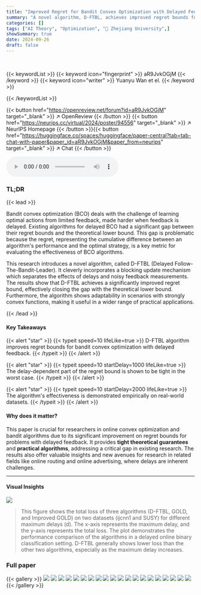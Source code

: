 ```yaml
---
title: "Improved Regret for Bandit Convex Optimization with Delayed Feedback"
summary: "A novel algorithm, D-FTBL, achieves improved regret bounds for bandit convex optimization with delayed feedback, tightly matching existing lower bounds in worst-case scenarios."
categories: []
tags: ["AI Theory", "Optimization", "🏢 Zhejiang University",]
showSummary: true
date: 2024-09-26
draft: false
---
```


<br>

{{< keywordList >}}
{{< keyword icon="fingerprint" >}} aR9JvkOGjM {{< /keyword >}}
{{< keyword icon="writer" >}} Yuanyu Wan et el. {{< /keyword >}}
 
{{< /keywordList >}}

{{< button href="https://openreview.net/forum?id=aR9JvkOGjM" target="_blank" >}}
↗ OpenReview
{{< /button >}}
{{< button href="https://neurips.cc/virtual/2024/poster/94556" target="_blank" >}}
↗ NeurIPS Homepage
{{< /button >}}{{< button href="https://huggingface.co/spaces/huggingface/paper-central?tab=tab-chat-with-paper&paper_id=aR9JvkOGjM&paper_from=neurips" target="_blank" >}}
↗ Chat
{{< /button >}}



<audio controls>
    <source src="https://ai-paper-reviewer.com/aR9JvkOGjM/podcast.wav" type="audio/wav">
    Your browser does not support the audio element.
</audio>


### TL;DR


{{< lead >}}

Bandit convex optimization (BCO) deals with the challenge of learning optimal actions from limited feedback, made harder when feedback is delayed. Existing algorithms for delayed BCO had a significant gap between their regret bounds and the theoretical lower bound. This gap is problematic because the regret, representing the cumulative difference between an algorithm's performance and the optimal strategy, is a key metric for evaluating the effectiveness of BCO algorithms. 

This research introduces a novel algorithm, called D-FTBL (Delayed Follow-The-Bandit-Leader). It cleverly incorporates a blocking update mechanism which separates the effects of delays and noisy feedback measurements. The results show that D-FTBL achieves a significantly improved regret bound, effectively closing the gap with the theoretical lower bound. Furthermore, the algorithm shows adaptability in scenarios with strongly convex functions, making it useful in a wider range of practical applications.

{{< /lead >}}


#### Key Takeaways

{{< alert "star" >}}
{{< typeit speed=10 lifeLike=true >}} D-FTBL algorithm improves regret bounds for bandit convex optimization with delayed feedback. {{< /typeit >}}
{{< /alert >}}

{{< alert "star" >}}
{{< typeit speed=10 startDelay=1000 lifeLike=true >}} The delay-dependent part of the regret bound is shown to be tight in the worst case. {{< /typeit >}}
{{< /alert >}}

{{< alert "star" >}}
{{< typeit speed=10 startDelay=2000 lifeLike=true >}} The algorithm's effectiveness is demonstrated empirically on real-world datasets. {{< /typeit >}}
{{< /alert >}}

#### Why does it matter?
This paper is crucial for researchers in online convex optimization and bandit algorithms due to its significant improvement on regret bounds for problems with delayed feedback.  It provides **tight theoretical guarantees** and **practical algorithms**, addressing a critical gap in existing research.  The results also offer valuable insights and new avenues for research in related fields like online routing and online advertising, where delays are inherent challenges.

------
#### Visual Insights



![](https://ai-paper-reviewer.com/aR9JvkOGjM/figures_9_1.jpg)

> This figure shows the total loss of three algorithms (D-FTBL, GOLD, and Improved GOLD) on two datasets (ijcnn1 and SUSY) for different maximum delays (d).  The x-axis represents the maximum delay, and the y-axis represents the total loss.  The plot demonstrates the performance comparison of the algorithms in a delayed online binary classification setting.  D-FTBL generally shows lower loss than the other two algorithms, especially as the maximum delay increases.







### Full paper

{{< gallery >}}
<img src="https://ai-paper-reviewer.com/aR9JvkOGjM/1.png" class="grid-w50 md:grid-w33 xl:grid-w25" />
<img src="https://ai-paper-reviewer.com/aR9JvkOGjM/2.png" class="grid-w50 md:grid-w33 xl:grid-w25" />
<img src="https://ai-paper-reviewer.com/aR9JvkOGjM/3.png" class="grid-w50 md:grid-w33 xl:grid-w25" />
<img src="https://ai-paper-reviewer.com/aR9JvkOGjM/4.png" class="grid-w50 md:grid-w33 xl:grid-w25" />
<img src="https://ai-paper-reviewer.com/aR9JvkOGjM/5.png" class="grid-w50 md:grid-w33 xl:grid-w25" />
<img src="https://ai-paper-reviewer.com/aR9JvkOGjM/6.png" class="grid-w50 md:grid-w33 xl:grid-w25" />
<img src="https://ai-paper-reviewer.com/aR9JvkOGjM/7.png" class="grid-w50 md:grid-w33 xl:grid-w25" />
<img src="https://ai-paper-reviewer.com/aR9JvkOGjM/8.png" class="grid-w50 md:grid-w33 xl:grid-w25" />
<img src="https://ai-paper-reviewer.com/aR9JvkOGjM/9.png" class="grid-w50 md:grid-w33 xl:grid-w25" />
<img src="https://ai-paper-reviewer.com/aR9JvkOGjM/10.png" class="grid-w50 md:grid-w33 xl:grid-w25" />
<img src="https://ai-paper-reviewer.com/aR9JvkOGjM/11.png" class="grid-w50 md:grid-w33 xl:grid-w25" />
<img src="https://ai-paper-reviewer.com/aR9JvkOGjM/12.png" class="grid-w50 md:grid-w33 xl:grid-w25" />
<img src="https://ai-paper-reviewer.com/aR9JvkOGjM/13.png" class="grid-w50 md:grid-w33 xl:grid-w25" />
<img src="https://ai-paper-reviewer.com/aR9JvkOGjM/14.png" class="grid-w50 md:grid-w33 xl:grid-w25" />
<img src="https://ai-paper-reviewer.com/aR9JvkOGjM/15.png" class="grid-w50 md:grid-w33 xl:grid-w25" />
<img src="https://ai-paper-reviewer.com/aR9JvkOGjM/16.png" class="grid-w50 md:grid-w33 xl:grid-w25" />
<img src="https://ai-paper-reviewer.com/aR9JvkOGjM/17.png" class="grid-w50 md:grid-w33 xl:grid-w25" />
<img src="https://ai-paper-reviewer.com/aR9JvkOGjM/18.png" class="grid-w50 md:grid-w33 xl:grid-w25" />
<img src="https://ai-paper-reviewer.com/aR9JvkOGjM/19.png" class="grid-w50 md:grid-w33 xl:grid-w25" />
<img src="https://ai-paper-reviewer.com/aR9JvkOGjM/20.png" class="grid-w50 md:grid-w33 xl:grid-w25" />
{{< /gallery >}}